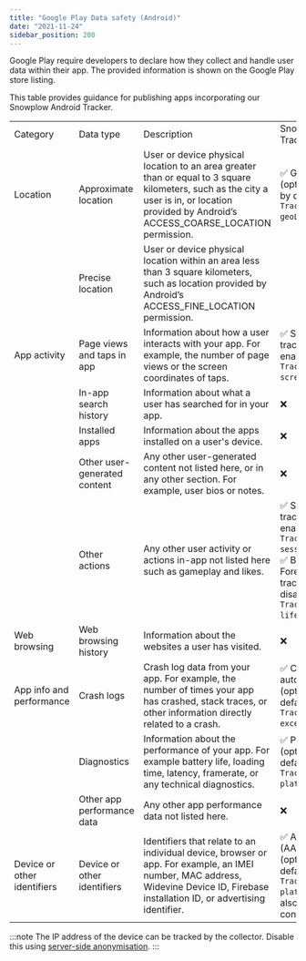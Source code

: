 ```yaml
---
title: "Google Play Data safety (Android)"
date: "2021-11-24"
sidebar_position: 200
---
```


Google Play require developers to declare how they collect and handle user data within their app. The provided information is shown on the Google Play store listing.

This table provides guidance for publishing apps incorporating our Snowplow Android Tracker.

<table><tbody><tr><td>Category</td><td>Data type</td><td>Description</td><td>Snowplow Android TrackerFeature</td></tr><tr><td>Location</td><td>Approximate location</td><td>User or device physical location to an area greater than or equal to 3 square kilometers, such as the city a user is in, or location provided by Android’s ACCESS_COARSE_LOCATION permission.</td><td>✅ Geolocation context (optional and disabled by default in <code>TrackerConfiguration</code> <code>geoLocationContext</code>)</td></tr><tr><td></td><td>Precise location</td><td>User or device physical location within an area less than 3 square kilometers, such as location provided by Android’s ACCESS_FINE_LOCATION permission.</td><td></td></tr><tr><td>App activity</td><td>Page views and taps in app</td><td>Information about how a user interacts with your app. For example, the number of page views or the screen coordinates of taps.</td><td>✅ ScreenView automatic tracking (optional but enabled by default in <code>TrackerConfiguration</code> <code>screenViewAutotracking</code>)</td></tr><tr><td></td><td>In-app search history</td><td>Information about what a user has searched for in your app.</td><td>❌</td></tr><tr><td></td><td>Installed apps</td><td>Information about the apps installed on a user's device.</td><td>❌</td></tr><tr><td></td><td>Other user-generated content</td><td>Any other user-generated content not listed here, or in any other section. For example, user bios or notes.</td><td>❌</td></tr><tr><td></td><td>Other actions</td><td>Any other user activity or actions in-app not listed here such as gameplay and likes.</td><td>✅ Session automatic tracking (optional but enabled by default in <code>TrackerConfiguration</code> <code>sessionContext</code>)<br/>✅ Background–Foreground transition tracking (optional and disabled by default in <code>TrackerConfiguration</code> <code>lifecycleAutotracking</code>)</td></tr><tr><td>Web browsing</td><td>Web browsing history</td><td>Information about the websites a user has visited.</td><td>❌</td></tr><tr><td>App info and performance</td><td>Crash logs</td><td>Crash log data from your app. For example, the number of times your app has crashed, stack traces, or other information directly related to a crash.</td><td>✅ Crash reporting automatic tracking (optional but enabled by default in <code>TrackerConfiguration</code> <code>exceptionAutotracking</code>)</td></tr><tr><td></td><td>Diagnostics</td><td>Information about the performance of your app. For example battery life, loading time, latency, framerate, or any technical diagnostics.</td><td>✅ Platform context (optional but enabled by default in <code>TrackerConfiguration</code> <code>platformContext</code>)</td></tr><tr><td></td><td>Other app performance data</td><td>Any other app performance data not listed here.</td><td>❌</td></tr><tr><td>Device or other identifiers</td><td>Device or other identifiers</td><td>Identifiers that relate to an individual device, browser or app. For example, an IMEI number, MAC address, Widevine Device ID, Firebase installation ID, or advertising identifier.</td><td>✅ Advertising identifier (AAID, also called IDFA) (optional, enabled by default as part of <code>TrackerConfiguration</code> <code>platformContext</code> but also requires extra configuration)</td></tr></tbody></table>

:::note
The IP address of the device can be tracked by the collector. Disable this using [server-side anonymisation](docs/collecting-data/collecting-from-own-applications/mobile-trackers/anonymous-tracking/index.md).
:::
